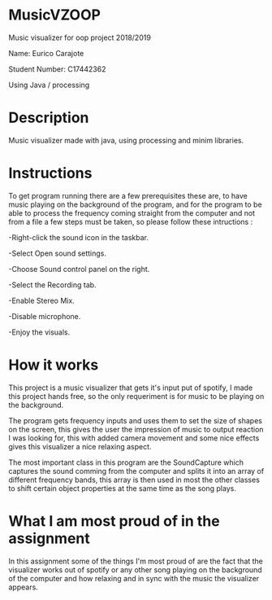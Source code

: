# MusicVZOOP

Music visualizer for oop project 2018/2019

Name: Eurico Carajote

Student Number: C17442362

Using Java / processing

# Description 

 Music visualizer made with java, using processing and minim libraries.
  
# Instructions
  
 To get program running there are a few prerequisites these are, to have
music playing on the background of the program, and for the program to be
able to process the frequency coming straight from the computer and not 
from a file a few steps must be taken, so please follow these intructions :

-Right-click the sound icon in the taskbar.

-Select Open sound settings.

-Choose Sound control panel on the right.

-Select the Recording tab.

-Enable Stereo Mix.

-Disable microphone.

-Enjoy the visuals.

# How it works

 This project is a music visualizer that gets it's input put of spotify,
I made this project hands free, so the only requeriment is for music to be 
playing on the background.

 The program gets frequency inputs and uses them to set the size of shapes on the screen,
this gives the user the impression of music to output reaction I was looking for,
this with added camera movement and some nice effects gives this visualizer  a 
nice relaxing aspect.

The most important class in this program are the SoundCapture which captures the sound comming from the computer and splits it into an array of different frequency bands, this array is then used in most the other classes to shift certain object properties at the same time as the song plays.

# What I am most proud of in the assignment
 
 In this assignment some of the things I'm most proud of are the fact that the visualizer
works out of spotify or any other song playing on the background of the computer and how
relaxing and in sync with the music the visualizer appears.
  
